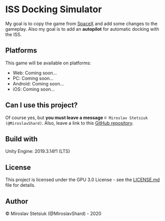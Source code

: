 # ISS Docking Simulator
My goal is to copy the game from [SpaceX](https://iss-sim.spacex.com/) and add some changes to the gameplay. Also my goal is to add an <b>autopilot</b> for automatic docking with the ISS.

## Platforms
This game will be available on platforms:
- Web: Coming soon...
- PC: Coming soon...
- Android: Coming soon...
- iOS: Coming soon...

## Can I use this project?
Of course yes, but <b>you must leave a message</b> `© Miroslav Stetsiuk (@MiroslavShard)`. Also, leave a link to this [GitHub repository](https://github.com/MiroslavShard/ISS-Docking-Simulator).

## Build with
Unity Engine: 2019.3.14f1 (LTS)

## License
This project is licensed under the GPU 3.0 License - see the [LICENSE.md](https://github.com/MiroslavShard/ISS-Docking-Simulator/blob/master/LICENSE) file for details.

## Author
© Miroslav Stetsiuk (@MiroslavShard) - 2020
